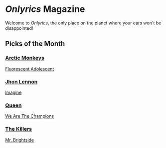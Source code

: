 # _Onlyrics_ Magazine

Welcome to _Onlyrics_, the only place on the planet where your ears won't be disappointed!



## Picks of the Month

### [Arctic Monkeys](/writer/arctic_monkeys.md)

[Fluorescent Adolescent](song/jan/fluorescent_adolescent.md)

### [Jhon Lennon](writer/john_lennon.md)

[Imagine](song/jan/vanilla-panna-cotta.md)

### [Queen](writer/queen.md)

[We Are The Champions](song/jan/we_are_the_champions.md)

### [The Killers](writer/the_killers)

[Mr. Brightside](song/jan/mr_brightside.md)
